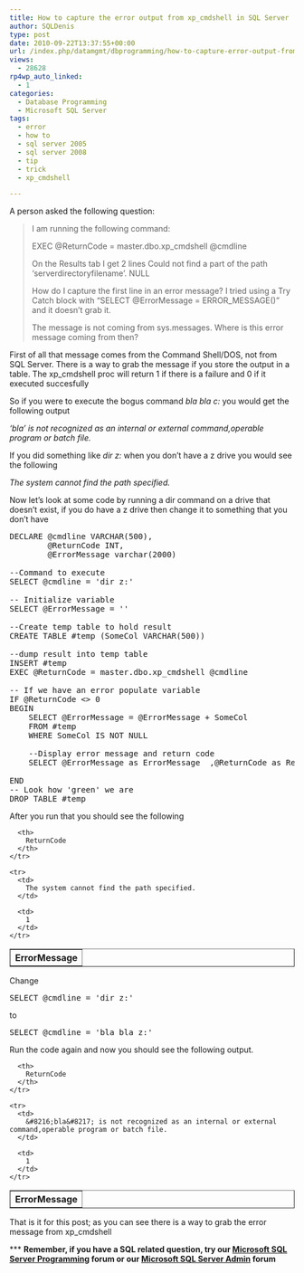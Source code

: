 ```yaml
---
title: How to capture the error output from xp_cmdshell in SQL Server
author: SQLDenis
type: post
date: 2010-09-22T13:37:55+00:00
url: /index.php/datamgmt/dbprogramming/how-to-capture-error-output-from-xp_cmds/
views:
  - 28628
rp4wp_auto_linked:
  - 1
categories:
  - Database Programming
  - Microsoft SQL Server
tags:
  - error
  - how to
  - sql server 2005
  - sql server 2008
  - tip
  - trick
  - xp_cmdshell

---
```

A person asked the following question:

> I am running the following command:
> 
> EXEC @ReturnCode = master.dbo.xp_cmdshell @cmdline
> 
> On the Results tab I get 2 lines Could not find a part of the path &#8216;serverdirectoryfilename&#8217;. NULL
> 
> How do I capture the first line in an error message? I tried using a Try Catch block with &#8220;SELECT @ErrorMessage = ERROR_MESSAGE()&#8221; and it doesn&#8217;t grab it.
> 
> The message is not coming from sys.messages. Where is this error message coming from then?

First of all that message comes from the Command Shell/DOS, not from SQL Server. There is a way to grab the message if you store the output in a table. The xp_cmdshell proc will return 1 if there is a failure and 0 if it executed succesfully
  
So if you were to execute the bogus command _bla bla c:_ you would get the following output

_&#8216;bla&#8217; is not recognized as an internal or external command,operable program or batch file._

If you did something like _dir z:_ when you don&#8217;t have a z drive you would see the following

_The system cannot find the path specified._

Now let&#8217;s look at some code by running a dir command on a drive that doesn&#8217;t exist, if you do have a z drive then change it to something that you don&#8217;t have

<pre>DECLARE @cmdline VARCHAR(500),
		@ReturnCode INT, 
		@ErrorMessage varchar(2000)

--Command to execute
SELECT @cmdline = 'dir z:'

-- Initialize variable
SELECT @ErrorMessage = ''

--Create temp table to hold result
CREATE TABLE #temp (SomeCol VARCHAR(500))

--dump result into temp table
INSERT #temp
EXEC @ReturnCode = master.dbo.xp_cmdshell @cmdline

-- If we have an error populate variable
IF @ReturnCode <&gt; 0
BEGIN
	SELECT @ErrorMessage = @ErrorMessage + SomeCol   
	FROM #temp
	WHERE SomeCol IS NOT NULL

	--Display error message and return code
	SELECT @ErrorMessage as ErrorMessage  ,@ReturnCode as ReturnCode

END
-- Look how 'green' we are
DROP TABLE #temp</pre>

After you run that you should see the following
  


<div class="tables">
  <table cellpadding="1" cellspacing="1" border="1">
    <tr>
      <th>
        ErrorMessage
      </th>
      
      <th>
        ReturnCode
      </th>
    </tr>
    
    <tr>
      <td>
        The system cannot find the path specified.
      </td>
      
      <td>
        1
      </td>
    </tr>
  </table>
</div>

Change 

<pre>SELECT @cmdline = 'dir z:'</pre>

to 

<pre>SELECT @cmdline = 'bla bla z:'</pre>

Run the code again and now you should see the following output.
  


<div class="tables">
  <table cellpadding="1" cellspacing="1" border="1">
    <tr>
      <th>
        ErrorMessage
      </th>
      
      <th>
        ReturnCode
      </th>
    </tr>
    
    <tr>
      <td>
        &#8216;bla&#8217; is not recognized as an internal or external command,operable program or batch file.
      </td>
      
      <td>
        1
      </td>
    </tr>
  </table>
</div>

That is it for this post; as you can see there is a way to grab the error message from xp_cmdshell

\*** **Remember, if you have a SQL related question, try our [Microsoft SQL Server Programming][1] forum or our [Microsoft SQL Server Admin][2] forum**<ins></ins>

 [1]: http://forum.lessthandot.com/viewforum.php?f=17
 [2]: http://forum.lessthandot.com/viewforum.php?f=22